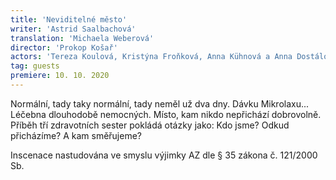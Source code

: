 ```yaml
---
title: 'Neviditelné město'
writer: 'Astrid Saalbachová'
translation: 'Michaela Weberová'
director: 'Prokop Košař'
actors: 'Tereza Koulová, Kristýna Froňková, Anna Kühnová a Anna Dostálová/Lucie Bláhová'
tag: guests
premiere: 10. 10. 2020
---
```

Normální, tady taky normální, tady neměl už dva dny. Dávku Mikrolaxu... Léčebna dlouhodobě nemocných. Místo, kam nikdo nepřichází dobrovolně. Příběh tří zdravotních sester pokládá otázky jako: Kdo jsme? Odkud přicházíme? A kam směřujeme?

Inscenace nastudována ve smyslu výjimky AZ dle § 35 zákona č. 121/2000 Sb.
